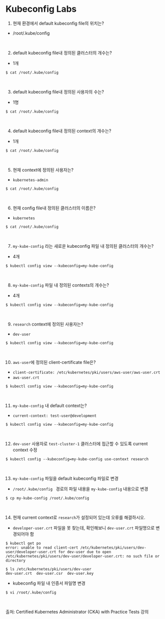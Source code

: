 # Kubeconfig Labs

1. 현재 환경에서 default kubeconfig file의 위치는?

- /root/.kube/config

<br>

2. default kubeconfig file내 정의된 클러스터의 개수는?

- 1개

```
$ cat /root/.kube/config
```

<br>

3. default kubeconfig file내 정의된 사용자의 수는?

- 1명

```
$ cat /root/.kube/config
```

<br>

4. default kubeconfig file내 정의된 context의 개수는?

- 1개

```
$ cat /root/.kube/config
```

<br>

5. 현재 context에 정의된 사용자는?

- `kubernetes-admin`

```
$ cat /root/.kube/config
```

<br>

6. 현재 config file내 정의된 클러스터의 이름은?

- `kubernetes`

```
$ cat /root/.kube/config
```

<br>

7. `my-kube-config` 라는 새로운 kubeconfig 파일 내 정의된 클러스터의 개수는?

- 4개

```
$ kubectl config view --kubeconfig=my-kube-config
```

<br>

8. `my-kube-config` 파일 내 정의된 contexts의 개수는?

- 4개 

```
$ kubectl config view --kubeconfig=my-kube-config
```

<br>

9. `research` context에 정의된 사용자는?

- `dev-user`

```
$ kubectl config view --kubeconfig=my-kube-config
```

<br>

10. `aws-user`에 정의된 client-certificate file은?

- `client-certificate: /etc/kubernetes/pki/users/aws-user/aws-user.crt`
- `aws-user.crt`

```
$ kubectl config view --kubeconfig=my-kube-config
```

<br>

11. `my-kube-config` 내 default context는?

- `current-context: test-user@development`

```
$ kubectl config view --kubeconfig=my-kube-config
```

<br>

12. `dev-user` 사용자로 `test-cluster-1` 클러스터에 접근할 수 있도록 current context 수정

```
$ kubectl config --kubeconfig=my-kube-config use-context research
```

<br>

13. `my-kube-config` 파일을 default kubeconfig 파일로 변경

- `/root/.kube/config ` 경로의 파일 내용을 `my-kube-config` 내용으로 변경

```
$ cp my-kube-config /root/.kube/config 
```

<br>

14. 현재 current context로 `research`가 설정되어 있는데 오류를 해결하시오.

- `developer-user.crt` 파일을 못 찾는데, 확인해보니 `dev-user.crt` 파일명으로 변경되어야 함

```
$ kubectl get po
error: unable to read client-cert /etc/kubernetes/pki/users/dev-user/developer-user.crt for dev-user due to open /etc/kubernetes/pki/users/dev-user/developer-user.crt: no such file or directory

$ ls /etc/kubernetes/pki/users/dev-user
dev-user.crt  dev-user.csr  dev-user.key
```

- kubeconfig 파일 내 인증서 파일명 변경

```
$ vi /root/.kube/config
```

<br>

출처:  Certified Kubernetes Administrator (CKA) with Practice Tests 강의